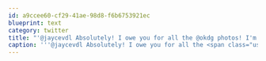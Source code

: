 ```yaml
---
id: a9ccee60-cf29-41ae-98d8-f6b6753921ec
blueprint: text
category: twitter
title: "'@jaycevdl Absolutely! I owe you for all the @okdg photos! I'm thinking I'll go back and CC all my Flickr stuff"
caption: '''@jaycevdl Absolutely! I owe you for all the <span class="username username_linked">@<a href="https://twitter.com/okdg" title="OKDG">okdg</a></span> photos! I''m thinking I''ll go back and CC all my Flickr stuff'
---
```

